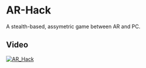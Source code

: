 # AR-Hack
A stealth-based, assymetric game between AR and PC.

## Video
[![AR_Hack](https://i.imgur.com/J5kq4mm.png)](https://youtu.be/amG0sHnzWN4 "AR_Hack")
